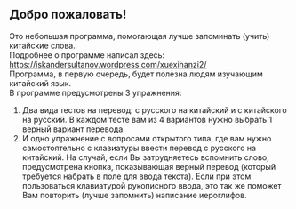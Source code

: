 <h2>Добро пожаловать!</h2>
<p>Это небольшая программа, помогающая лучше запоминать (учить) китайские слова. 
<br />Подробнее о программе написал здесь: <a href="https://iskandersultanov.wordpress.com/xuexihanzi2/" target="_blank">https://iskandersultanov.wordpress.com/xuexihanzi2/</a>
<br />Программа, в первую очередь, будет полезна людям изучающим китайский язык.
<br />В программе предусмотрены 3 упражнения:</p>
<ol>
<li>Два вида тестов на перевод: с русского на китайский и с китайского на русский. В каждом тесте вам из 4 вариантов нужно выбрать 1 верный вариант перевода.</li>
<li>И одно упражнение с вопросами открытого типа, где вам нужно самостоятельно с клавиатуры ввести перевод с русского на китайский. На случай, если Вы затрудняетесь вспомнить слово, предусмотрена кнопка, показывающая верный перевод (который требуется набрать в поле для ввода текста). Если при этом пользоваться клавиатурой рукописного ввода, это так же поможет Вам повторить (лучше запомнить) написание иероглифов.</li>
</ol>
